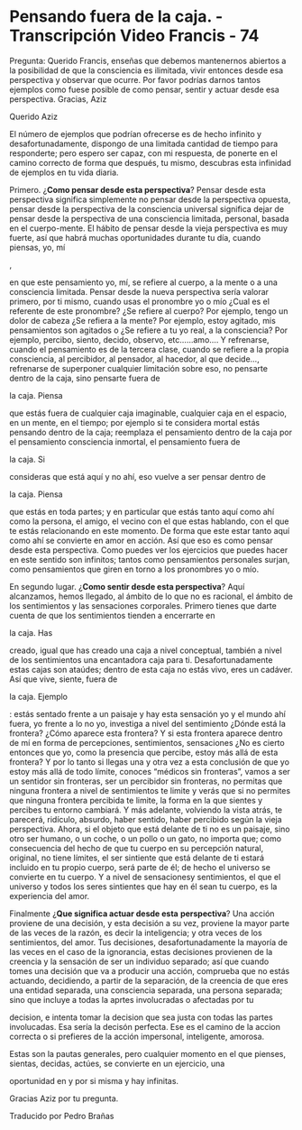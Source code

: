 # Pensando fuera de la caja. - Transcripción Video Francis - 74

Pregunta: Querido Francis, enseñas que debemos mantenernos abiertos a la posibilidad de que la consciencia es ilimitada, vivir entonces desde esa perspectiva y observar que ocurre. Por favor podrías darnos tantos ejemplos como fuese posible de como pensar, sentir y actuar desde esa perspectiva. Gracias, Aziz

Querido Aziz

El número de ejemplos que podrían ofrecerse es de hecho infinito y desafortunadamente, dispongo de una limitada cantidad de tiempo para responderte; pero espero ser capaz, con mi respuesta, de ponerte en el camino correcto de forma que después, tu mismo, descubras esta infinidad de ejemplos en tu vida diaria.

Primero. ¿**Como pensar desde esta perspectiva**? Pensar desde esta perspectiva significa simplemente no pensar desde la perspectiva opuesta, pensar desde la perspectiva de la consciencia universal significa dejar de pensar desde la perspectiva de una consciencia limitada, personal, basada en el cuerpo-mente. El hábito de pensar desde la vieja perspectiva es muy fuerte, así que habrá muchas oportunidades durante tu día, cuando piensas, yo, mí

,

en que este pensamiento yo, mí, se refiere al cuerpo, a la mente o a una consciencia limitada. Pensar desde la nueva perspectiva sería valorar primero, por ti mismo, cuando usas el pronombre yo o mío ¿Cual es el referente de este pronombre? ¿Se refiere al cuerpo? Por ejemplo, tengo un dolor de cabeza ¿Se refiera a la mente? Por ejemplo, estoy agitado, mis pensamientos son agitados o ¿Se refiere a tu yo real, a la consciencia? Por ejemplo, percibo, siento, decido, observo, etc……amo…. Y refrenarse, cuando el pensamiento es de la tercera clase, cuando se refiere a la propia consciencia, al percibidor, al pensador, al hacedor, al que decide…, refrenarse de superponer cualquier limitación sobre eso, no pensarte dentro de la caja, sino pensarte fuera de

la caja. Piensa

que estás fuera de cualquier caja imaginable, cualquier caja en el espacio, en un mente, en el tiempo; por ejemplo si te considera mortal estás pensando dentro de la caja; reemplaza el pensamiento dentro de la caja por el pensamiento consciencia inmortal, el pensamiento fuera de

la caja. Si

consideras que está aquí y no ahí, eso vuelve a ser pensar dentro de

la caja. Piensa

que estás en toda partes; y en particular que estás tanto aquí como ahí como la persona, el amigo, el vecino con el que estas hablando, con el que te estás relacionando en este momento. De forma que este estar tanto aquí como ahí se convierte en amor en acción. Así que eso es como pensar desde esta perspectiva. Como puedes ver los ejercicios que puedes hacer en este sentido son infinitos; tantos como pensamientos personales surjan, como pensamientos que giren en torno a los pronombres yo o mío.

En segundo lugar. ¿**Como sentir desde esta perspectiva**? Aquí alcanzamos, hemos llegado, al ámbito de lo que no es racional, el ámbito de los sentimientos y las sensaciones corporales. Primero tienes que darte cuenta de que los sentimientos tienden a encerrarte en

la caja. Has

creado, igual que has creado una caja a nivel conceptual, también a nivel de los sentimientos una encantadora caja para ti. Desafortunadamente estas cajas son ataúdes; dentro de esta caja no estás vivo, eres un cadáver. Así que vive, siente, fuera de

la caja. Ejemplo

: estás sentado frente a un paisaje y hay esta sensación yo y el mundo ahí fuera, yo frente a lo no yo, investiga a nivel del sentimiento ¿Dónde está la frontera? ¿Cómo aparece esta frontera? Y si esta frontera aparece dentro de mí en forma de percepciones, sentimientos, sensaciones ¿No es cierto entonces que yo, como la presencia que percibe, estoy más allá de esta frontera? Y por lo tanto si llegas una y otra vez a esta conclusión de que yo estoy más allá de todo límite, conoces “médicos sin fronteras”, vamos a ser un sentidor sin fronteras, ser un percibidor sin fronteras, no permitas que ninguna frontera a nivel de sentimientos te limite y verás que si no permites que ninguna frontera percibida te limite, la forma en la que sientes y percibes tu entorno cambiará. Y más adelante, volviendo la vista atrás, te parecerá, ridículo, absurdo, haber sentido, haber percibido según la vieja perspectiva. Ahora, si el objeto que está delante de ti no es un paisaje, sino otro ser humano, o un coche, o un pollo o un gato, no importa que; como consecuencia del hecho de que tu cuerpo en su percepción natural, original, no tiene límites, el ser sintiente que está delante de ti estará incluido en tu propio cuerpo, será parte de él; de hecho el universo se convierte en tu cuerpo. Y a nivel de sensacionesy sentimientos, el que el universo y todos los seres sintientes que hay en él sean tu cuerpo, es la experiencia del amor.

Finalmente ¿**Que significa actuar desde esta** **perspectiva**? Una acción proviene de una decisión, y esta decisión a su vez, proviene la mayor parte de las veces de la razón, es decir la inteligencia; y otra veces de los sentimientos, del amor. Tus decisiones, desafortunadamente la mayoría de las veces en el caso de la ignorancia, estas decisiones provienen de la creencia y la sensación de ser un individuo separado; así que cuando tomes una decisión que va a producir una acción, comprueba que no estás actuando, decidiendo, a partir de la separación, de la creencia de que eres una entidad separada, una consciencia separada, una persona separada; sino que incluye a todas la aprtes involucradas o afectadas por tu

decision, e intenta tomar la decision que sea justa con todas las partes involucadas. Esa sería la decisón perfecta. Ese es el camino de la accion correcta o si prefieres de la acción impersonal, inteligente, amorosa.

Estas son la pautas generales, pero cualquier momento en el que pienses, sientas, decidas, actúes, se convierte en un ejercicio, una

oportunidad en y por si misma y hay infinitas.

Gracias Aziz por tu pregunta.

Traducido por Pedro Brañas


